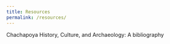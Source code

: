 ```yaml
---
title: Resources
permalink: /resources/
---
```

Chachapoya History, Culture, and Archaeology: A bibliography
